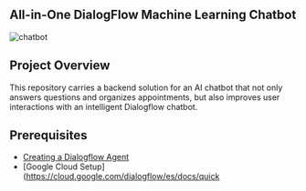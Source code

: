 ## All-in-One DialogFlow Machine Learning Chatbot
![chatbot](images/dialogflow-icon.png)

## Project Overview
This repository carries a backend solution for an AI chatbot that not only answers questions and organizes appointments, but also improves user interactions with an intelligent Dialogflow chatbot.

## Prerequisites
* [Creating a Dialogflow Agent](https://dialogflow.cloud.google.com/#/agent/)
* [Google Cloud Setup](https://cloud.google.com/dialogflow/es/docs/quick